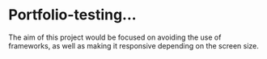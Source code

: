 # Portfolio-testing...
The aim of this project would be focused on avoiding the use of frameworks, as well as making it responsive depending on the screen size.

